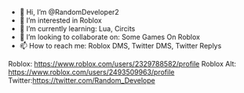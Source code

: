 - 👋 Hi, I’m @RandomDeveloper2
- 👀 I’m interested in Roblox
- 🌱 I’m currently learning: Lua, Circits
- 💞️ I’m looking to collaborate on: Some Games On Roblox
- 📫 How to reach me: Roblox DMS, Twitter DMS, Twitter Replys

Roblox: https://www.roblox.com/users/2329788582/profile
Roblox Alt: https://www.roblox.com/users/2493509963/profile
Twitter:https://twitter.com/Random_Develope
